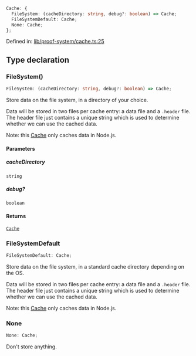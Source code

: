 ```ts
Cache: {
  FileSystem: (cacheDirectory: string, debug?: boolean) => Cache;
  FileSystemDefault: Cache;
  None: Cache;
};
```

Defined in: [lib/proof-system/cache.ts:25](https://github.com/o1-labs/o1js/blob/89b7d1522af805d6d4c45a96d7a9cbc29a457aec/src/lib/proof-system/cache.ts#L25)

## Type declaration

### FileSystem()

```ts
FileSystem: (cacheDirectory: string, debug?: boolean) => Cache;
```

Store data on the file system, in a directory of your choice.

Data will be stored in two files per cache entry: a data file and a `.header` file.
The header file just contains a unique string which is used to determine whether we can use the cached data.

Note: this [Cache](Cache.md) only caches data in Node.js.

#### Parameters

##### cacheDirectory

`string`

##### debug?

`boolean`

#### Returns

[`Cache`](../type-aliases/Cache.md)

### FileSystemDefault

```ts
FileSystemDefault: Cache;
```

Store data on the file system, in a standard cache directory depending on the OS.

Data will be stored in two files per cache entry: a data file and a `.header` file.
The header file just contains a unique string which is used to determine whether we can use the cached data.

Note: this [Cache](Cache.md) only caches data in Node.js.

### None

```ts
None: Cache;
```

Don't store anything.
